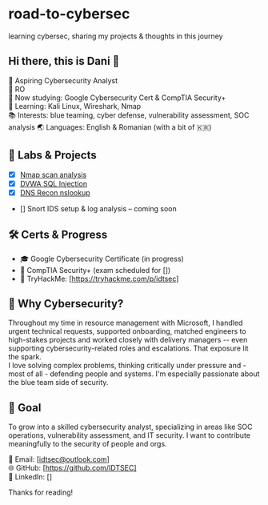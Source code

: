 # road-to-cybersec
learning cybersec, sharing my projects & thoughts in this journey

## Hi there, this is Dani 👋

🔐 Aspiring Cybersecurity Analyst  
📍 RO     
🎯 Now studying: Google Cybersecurity Cert & CompTIA Security+  
🧠 Learning: Kali Linux, Wireshark, Nmap  
📚 Interests: blue teaming, cyber defense, vulnerability assessment, SOC analysis
🌏 Languages: English & Romanian (with a bit of 🇰🇷)

## 🔧 Labs & Projects
- [x] [Nmap scan analysis](labs/nmap_scanme_analysis.md)
- [x] [DVWA SQL Injection](labs/dvwa/dvwa_sql_injection.md)
- [x] [DNS Recon nslookup](labs/DNS_Recon_nslookup/readme.md) 
- [] Snort IDS setup & log analysis – coming soon

## 🛠️ Certs & Progress
- 🎓 Google Cybersecurity Certificate (in progress)
- 📖 CompTIA Security+ (exam scheduled for [])
- 🧪 TryHackMe: [https://tryhackme.com/p/idtsec]

## 📌 Why Cybersecurity?
Throughout my time in resource management with Microsoft, I handled urgent technical requests, supported onboarding, matched engineers to high-stakes projects and worked closely with delivery managers -- even supporting cybersecurity-related roles and escalations. That exposure lit the spark.  
I love solving complex problems, thinking critically under pressure and - most of all - defending people and systems. I'm especially passionate about the blue team side of security.

## 📍 Goal
To grow into a skilled cybersecurity analyst, specializing in areas like SOC operations, vulnerability assessment, and IT security. I want to contribute meaningfully to the security of people and orgs.

📧 Email: [idtsec@outlook.com]  
🌐 GitHub: [https://github.com/IDTSEC]  
📎 LinkedIn: [] 

Thanks for reading!
